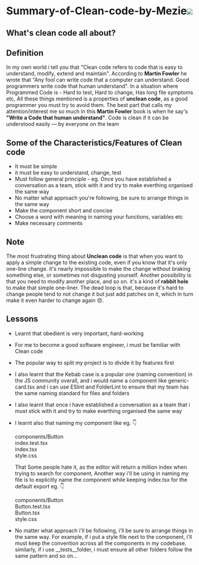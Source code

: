 
# **Summary-of-Clean-code-by-Mezie**<img src="https://images.unsplash.com/photo-1534972195531-d756b9bfa9f2?ixlib=rb-4.0.3&ixid=MnwxMjA3fDB8MHxwaG90by1wYWdlfHx8fGVufDB8fHx8&auto=format&fit=crop&w=1470&q=80" />


## What's clean code all about?
## Definition
In my own world i tell you that "Clean code refers to code that is easy to understand, modify, extend and maintain".
According to **Martin Fowler** he wrote that "Any fool can write code that a computer can understand. Good programmers write code that human understand". In a situation where Programmed Code is - Hard to test, Hard to change, Has long file symptoms etc, All these things mentioned is a properties of **unclean code**, as a good programmer you must try to avoid them. The best part that calls my attention/interest me so much in this **Martin Fowler** book is when he say's **"Write a Code that human understand"**. Code is clean if it can be understood easily — by everyone on the team

## Some of the Characteristics/Features of Clean code
+ It must be simple
+ it must be easy to understand, change, test
+ Must follow general principle - eg. Once you have established a conversation as a team, stick with it and try to make everthing organised the same way
+ No matter what approach you're following, be sure to arrange things in the same way
+ Make the component short and concise
+ Choose a word with meaning in naming your functions, variables etc
+ Make necessary comments

## Note
The most frustrating thing about **Unclean code** is that when you want to apply a simple change to the existing code, even if you know that it's only one-line change. it's nearly impossible to make the change without braking something else, or sometimes not disgusting yourself. Another possibility is that you need to modify another place, and so on. it's a kind of **rabbit hole** to make that simple one-liner. The dead loop is that, because it's hard to change people tend to not change it but just add patches on it, which in turn make it even harder to change again 😞.

## Lessons
+ Learnt that obedient is very important, hard-working
+ For me to become a good software engineer, i must be familiar with Clean code
+ The popular way to split my project is to divide it by features first
+ I also learnt that the Kebab case is a popular one (naming convention) in the JS community overall, and i would name a component like generic-card.tsx and i can use ESlint and FolderLint to ensure that my team has the same naming standard for files and folders
+ I also learnt that once i have established a conversation as a team that i must stick with it and try to make everthing organised the same way
+ I learnt also that naming my component like eg. 👇

  components/Button <br/>
  index.test.tsx <br />
  index.tsx <br />
  style.css <br />
  
  That Some people hate it, as the editor will return a million index when trying to search for component, Another way i'll be using in naming my file is   to explicitly name the component while keeping index.tsx for the default export eg. 👇

  components/Button <br />
  Button.test.tsx <br />
  Button.tsx <br />
  style.css <br />

+ No matter what approach i'll be following, i'll be sure to arrange things in the same way. For example, if i put a style file next to the component, i'll must keep the convention across all the components in my codebase. similarly, if i use __tests__folder, i must ensure  all other folders follow the same pattern and so on...
